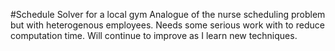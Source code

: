 #Schedule Solver for a local gym
Analogue of the nurse scheduling problem but with heterogenous employees. Needs some serious work with to reduce computation time. Will continue to improve as I learn new techniques.